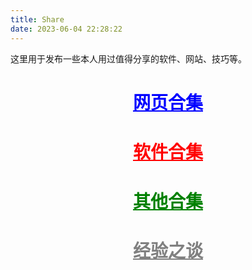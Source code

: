 ```yaml
---
title: Share
date: 2023-06-04 22:28:22
---
```


这里用于发布一些本人用过值得分享的软件、网站、技巧等。

<a href="/categories/网页/" target="_blank" style="color:blue"><h1 align=center>网页合集</h1></a> 

<a href="/categories/软件/" target="_blank" style="color:red"><h1 align=center>软件合集</h1></a> 

<a href="/categories/其他分享/" target="_blank" style="color:green"><h1 align=center>其他合集</h1></a> 

<a href="/categories/经验之谈/" target="_blank" style="color:gray"><h1 align=center>经验之谈</h1></a> 